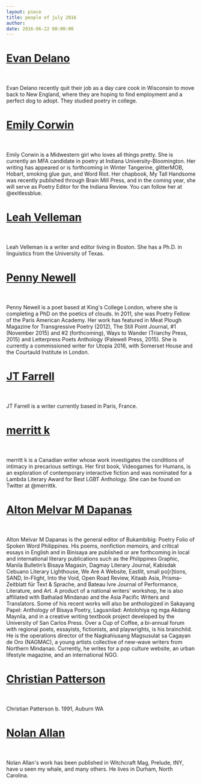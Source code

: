 ```yaml
---
layout: piece
title: people of july 2016
author:
date: 2016-06-22 00:00:00
---
```

<p><h1><a href="/july2016/1.html">Evan Delano</a></h1></br></br>Evan Delano recently quit their job as a day care cook in Wisconsin to move back to New England, where they are hoping to find employment and a perfect dog to adopt. They studied poetry in college.</p>

<p><h1><a href="/july2016/2.html">Emily Corwin</a></h1></br></br>Emily Corwin is a Midwestern girl who loves all things pretty. She is currently an MFA candidate in poetry at Indiana University-Bloomington. Her writing has appeared or is forthcoming in Winter Tangerine, glitterMOB, Hobart, smoking glue gun, and Word Riot. Her chapbook, My Tall Handsome was recently published through Brain Mill Press, and in the coming year, she will serve as Poetry Editor for the Indiana Review. You can follow her at @exitlessblue.</p>

<p><h1><a href="/july2016/3.html">Leah Velleman</a></h1></br></br>Leah Velleman is a writer and editor living in Boston. She has a Ph.D. in linguistics from the University of Texas.</p>

<p><h1><a href="/july2016/4.html">Penny Newell</a></h1></br></br>Penny Newell is a poet based at King's College London, where she is completing a PhD on the poetics of clouds. In 2011, she was Poetry Fellow of the Paris American Academy. Her work has featured in Meat Plough Magazine for Transgressive Poetry (2012), The Still Point Journal, #1 (November 2015) and #2 (forthcoming), Ways to Wander (Triarchy Press, 2015) and Letterpress Poets Anthology (Palewell Press, 2015). She is currently a commissioned writer for Utopia 2016, with Somerset House and the Courtauld Institute in London.</p>

<p><h1><a href="/july2016/5.html">JT Farrell</a></h1></br></br>JT Farrell is a writer currently based in Paris, France.</p>

<p><h1><a href="/july2016/6.html">merritt k</a></h1></br></br>merritt k is a Canadian writer whose work investigates the conditions of intimacy in precarious settings. Her first book, Videogames for Humans, is an exploration of contemporary interactive fiction and was nominated for a Lambda Literary Award for Best LGBT Anthology. She can be found on Twitter at @merrittk.</p>

<p><h1><a href="/july2016/7.html">Alton Melvar M Dapanas</a></h1></br></br>Alton Melvar M Dapanas is the general editor of Bukambibig: Poetry Folio of Spoken Word Philippines. His poems, nonfiction memoirs, and critical essays in English and in Binisaya are published or are forthcoming in local and international literary publications such as the Philippines Graphic, Manila Bulletin’s Bisaya Magasin, Dagmay Literary Journal, Kabisdak Cebuano Literary Lighthouse, We Are A Website, Eastlit, small po[r]tions, SAND, In-Flight, Into the Void, Open Road Review, Kitaab Asia, Prisma–Zeitblatt für Text &amp; Sprache, and Bateau Ivre Journal of Performance, Literature, and Art. A product of a national writers’ workshop, he is also affiliated with Bathalad Mindanao and the Asia Pacific Writers and Translators. Some of his recent works will also be anthologized in Sakayang Papel: Anthology of Bisaya Poetry, Lagusnilad: Antolohiya ng mga Akdang Maynila, and in a creative writing textbook project developed by the University of San Carlos Press. Over a Cup of Coffee, a bi-annual forum with regional poets, essayists, fictionists, and playwrights, is his brainchild. He is the operations director of the Nagkahiusang Magsusulat sa Cagayan de Oro (NAGMAC), a young artists collective of new-wave writers from Northern Mindanao. Currently, he writes for a pop culture website, an urban lifestyle magazine, and an international NGO.</p>

<p><h1><a href="/july2016/8.html">Christian Patterson</a></h1></br></br>Christian Patterson b. 1991, Auburn WA</p>

<p><h1><a href="/july2016/9.html">Nolan Allan</a></h1></br></br>Nolan Allan's work has been published in Witchcraft Mag, Prelude, tNY, have u seen my whale, and many others. He lives in Durham, North Carolina.</p>

<p><h1><a href="/july2016/10.html"></a></h1></br></br></p>

<p><h1><a href="/july2016/11.html"></a></h1></br></br></p>

<p><h1><a href="/july2016/12.html"></a></h1></br></br></p>

<p><h1><a href="/july2016/13.html"></a></h1></br></br></p>